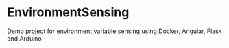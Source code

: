 # EnvironmentSensing
Demo project for environment variable sensing using Docker, Angular, Flask and Arduino
